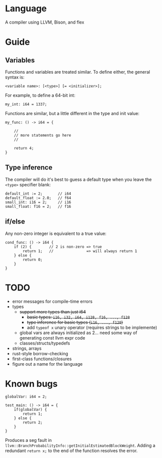 # Language

A compiler using LLVM, Bison, and flex

# Guide

## Variables

Functions and variables are treated similar. To define either, the general syntax is:
```
<variable name>: [<type>] [= <initializer>];
```

For example, to define a 64-bit int:
```
my_int: i64 = 1337;
```

Functions are similar, but a little different in the type and init value:
```
my_func: () -> i64 = {

	//
	// more statements go here
	//

	return 4;
}
```

## Type inference

The compiler will do it's best to guess a default type when you leave the `<type>` specifier blank:

```
default_int := 2;		// i64
default_float := 2.0;	// f64
small_int: i16 = 2;		// i16
small_float: f16 = 2;	// f16
```

## if/else

Any non-zero integer is equivalent to a true value:

```
cond_func: () -> i64 {
	if (2) {		// 2 is non-zero => true
		return 1;	// 				 => will always return 1
	} else {
		return 0;
	}
}
```

# TODO
- error messages for compile-time errors
- types
	- <del> support more types than just i64 </del>
		- <del> basic types: `i16, i32, i64, i128, f16, ..., f128` </del>
		- <del> type inference for basic types (`i16, ..., f128`) <del>
		- add `typeof x` unary operator (requires strings to be implemente)
	- global vars are always initialized as 2... need some way of generating const llvm expr code
	- classes/structs/typedefs
- strings, arrays
- rust-style borrow-checking
- first-class functions/closures
- figure out a name for the language


# Known bugs

```
globalVar: i64 = 2;

test_main: () -> i64 = {
	if(globalVar) {
		return 1;
	} else {
		return 2;
	}
}
```
Produces a seg fault in `llvm::BranchProbabilityInfo::getInitialEstimatedBlockWeight`.
Adding a redundant `return x;` to the end of the function resolves the error.
